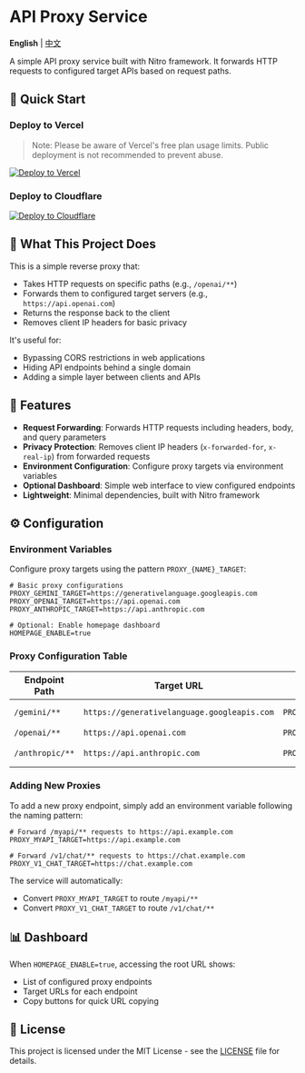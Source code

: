 # API Proxy Service

**English** | [中文](README.ZH.md)

A simple API proxy service built with Nitro framework. It forwards HTTP requests to configured target APIs based on request paths.

## 🚀 Quick Start

### Deploy to Vercel

> Note: Please be aware of Vercel's free plan usage limits. Public deployment is not recommended to prevent abuse.

[![Deploy to Vercel](https://vercel.com/button)](https://vercel.com/new/clone?repository-url=https://github.com/OrzMiku/api-proxy)

### Deploy to Cloudflare

[![Deploy to Cloudflare](https://deploy.workers.cloudflare.com/button)](https://deploy.workers.cloudflare.com/?url=https://github.com/OrzMiku/api-proxy)

## 📝 What This Project Does

This is a simple reverse proxy that:

- Takes HTTP requests on specific paths (e.g., `/openai/**`)
- Forwards them to configured target servers (e.g., `https://api.openai.com`)
- Returns the response back to the client
- Removes client IP headers for basic privacy

It's useful for:

- Bypassing CORS restrictions in web applications
- Hiding API endpoints behind a single domain
- Adding a simple layer between clients and APIs

## 🌟 Features

- **Request Forwarding**: Forwards HTTP requests including headers, body, and query parameters
- **Privacy Protection**: Removes client IP headers (`x-forwarded-for`, `x-real-ip`) from forwarded requests
- **Environment Configuration**: Configure proxy targets via environment variables
- **Optional Dashboard**: Simple web interface to view configured endpoints
- **Lightweight**: Minimal dependencies, built with Nitro framework

## ⚙️ Configuration

### Environment Variables

Configure proxy targets using the pattern `PROXY_{NAME}_TARGET`:

```env
# Basic proxy configurations
PROXY_GEMINI_TARGET=https://generativelanguage.googleapis.com
PROXY_OPENAI_TARGET=https://api.openai.com
PROXY_ANTHROPIC_TARGET=https://api.anthropic.com

# Optional: Enable homepage dashboard
HOMEPAGE_ENABLE=true
```

### Proxy Configuration Table

| Endpoint Path   | Target URL                                  | Environment Variable                                            | Description       |
| --------------- | ------------------------------------------- | --------------------------------------------------------------- | ----------------- |
| `/gemini/**`    | `https://generativelanguage.googleapis.com` | `PROXY_GEMINI_TARGET=https://generativelanguage.googleapis.com` | Google Gemini API |
| `/openai/**`    | `https://api.openai.com`                    | `PROXY_OPENAI_TARGET=https://api.openai.com`                    | OpenAI API        |
| `/anthropic/**` | `https://api.anthropic.com`                 | `PROXY_ANTHROPIC_TARGET=https://api.anthropic.com`              | Anthropic API     |

### Adding New Proxies

To add a new proxy endpoint, simply add an environment variable following the naming pattern:

```env
# Forward /myapi/** requests to https://api.example.com
PROXY_MYAPI_TARGET=https://api.example.com

# Forward /v1/chat/** requests to https://chat.example.com
PROXY_V1_CHAT_TARGET=https://chat.example.com
```

The service will automatically:

- Convert `PROXY_MYAPI_TARGET` to route `/myapi/**`
- Convert `PROXY_V1_CHAT_TARGET` to route `/v1/chat/**`

## 📊 Dashboard

When `HOMEPAGE_ENABLE=true`, accessing the root URL shows:

- List of configured proxy endpoints
- Target URLs for each endpoint
- Copy buttons for quick URL copying

## 📄 License

This project is licensed under the MIT License - see the [LICENSE](LICENSE) file for details.
